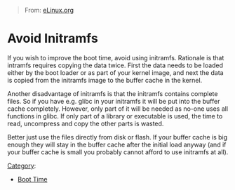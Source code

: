 > From: [eLinux.org](http://eLinux.org/Avoid_Initramfs "http://eLinux.org/Avoid_Initramfs")


# Avoid Initramfs



If you wish to improve the boot time, avoid using initramfs. Rationale
is that intramfs requires copying the data twice.
 First the data needs to be loaded either by the boot loader or as part
of your kernel image, and next the data is copied from the initramfs
image to the buffer cache in the kernel.

Another disadvantage of initramfs is that the initramfs contains
complete files. So if you have e.g. glibc in your initramfs it will be
put into the buffer cache completely. However, only part of it will be
needed as no-one uses all functions in glibc. If only part of a library
or executable is used, the time to read, uncompress and copy the other
parts is wasted.

Better just use the files directly from disk or flash. If your buffer
cache is big enough they will stay in the buffer cache after the initial
load anyway (and if your buffer cache is small you probably cannot
afford to use initramfs at all).


[Category](http://eLinux.org/Special:Categories "Special:Categories"):

-   [Boot Time](http://eLinux.org/Category:Boot_Time "Category:Boot Time")

